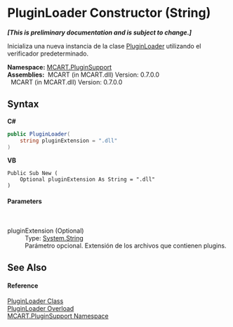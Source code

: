 # PluginLoader Constructor (String)
 _**\[This is preliminary documentation and is subject to change.\]**_

Inicializa una nueva instancia de la clase <a href="961fb8fe-a926-cf52-d271-b6bb6d9ab92a">PluginLoader</a> utilizando el verificador predeterminado.

**Namespace:**&nbsp;<a href="4abc7841-aae2-1ecc-94fa-a3d251746bda">MCART.PluginSupport</a><br />**Assemblies:**&nbsp;&nbsp;MCART (in MCART.dll) Version: 0.7.0.0<br />&nbsp;&nbsp;MCART (in MCART.dll) Version: 0.7.0.0<br />

## Syntax

**C#**<br />
``` C#
public PluginLoader(
	string pluginExtension = ".dll"
)
```

**VB**<br />
``` VB
Public Sub New ( 
	Optional pluginExtension As String = ".dll"
)
```


#### Parameters
&nbsp;<dl><dt>pluginExtension (Optional)</dt><dd>Type: <a href="http://msdn2.microsoft.com/es-es/library/s1wwdcbf" target="_blank">System.String</a><br />Parámetro opcional. Extensión de los archivos que contienen plugins.</dd></dl>

## See Also


#### Reference
<a href="961fb8fe-a926-cf52-d271-b6bb6d9ab92a">PluginLoader Class</a><br /><a href="49447c26-ab4e-4962-d093-1174fdf858e5">PluginLoader Overload</a><br /><a href="4abc7841-aae2-1ecc-94fa-a3d251746bda">MCART.PluginSupport Namespace</a><br />